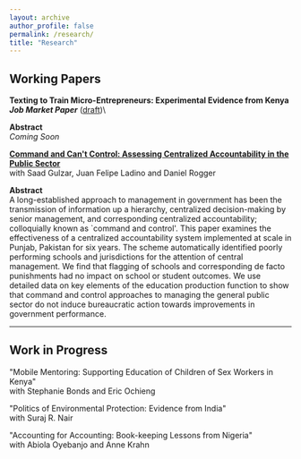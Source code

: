 ```yaml
---
layout: archive
author_profile: false
permalink: /research/
title: "Research"
---
```


**Working Papers**
-----

**Texting to Train Micro-Entrepreneurs: Experimental Evidence from Kenya**\
***Job Market Paper*** ([draft](https://mzmehmood1.github.io))\

**Abstract**\
*Coming Soon*

**[Command and Can't Control: Assessing Centralized Accountability in the Public Sector](https://mzmehmood1.github.io/files/Gulzar_et_al.pdf)**\
with Saad Gulzar, Juan Felipe Ladino and Daniel Rogger

**Abstract**\
A long-established approach to management in government has been the transmission of information up a hierarchy, centralized decision-making by senior management, and corresponding centralized accountability; colloquially known as `command and control'. This paper examines the effectiveness of a centralized accountability system implemented at scale in Punjab, Pakistan for six years. The scheme automatically identified poorly performing schools and jurisdictions for the attention of central management. We find that flagging of schools and corresponding de facto punishments had no impact on school or student outcomes. We use detailed data on key elements of the education production function to show that command and control approaches to managing the general public sector do not induce bureaucratic action towards improvements in government performance.


-----

**Work in Progress**
-----

"Mobile Mentoring: Supporting Education of Children of Sex Workers in Kenya"\
with Stephanie Bonds and Eric Ochieng

"Politics of Environmental Protection: Evidence from India"\
with Suraj R. Nair

"Accounting for Accounting: Book-keeping Lessons from Nigeria"\
with Abiola Oyebanjo and Anne Krahn
